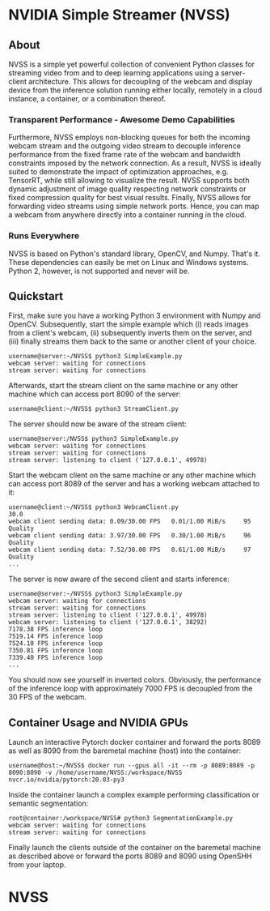 # NVIDIA Simple Streamer (NVSS)

## About
NVSS is a simple yet powerful collection of convenient Python classes for streaming video from and to deep learning applications using a server-client architecture. This allows for decoupling of the webcam and display device from the inference solution running either locally, remotely in a cloud instance, a container, or a combination thereof.

### Transparent Performance - Awesome Demo Capabilities
Furthermore, NVSS employs non-blocking queues for both the incoming webcam stream and the outgoing video stream to decouple inference performance from the fixed frame rate of the webcam and bandwidth constraints imposed by the network connection. As a result, NVSS is ideally suited to demonstrate the impact of  optimization approaches, e.g. TensorRT, while still allowing to visualize the result. NVSS supports both dynamic adjustment of image quality respecting network constraints or fixed compression quality for best visual results. Finally, NVSS allows for forwarding video streams using simple network ports. Hence, you can map a webcam from anywhere directly into a container running in the cloud.

### Runs Everywhere
NVSS is based on Python's standard library, OpenCV, and Numpy. That's it. These dependencies can easily be met on Linux and Windows systems. Python 2, however, is not supported and never will be.

## Quickstart

First, make sure you have a working Python 3 environment with Numpy and OpenCV. Subsequently, start the simple example which (i) reads images from a client's webcam, (ii) subsequently inverts them on the server, and (iii) finally streams them back to the same or another client of your choice.
```
username@server:~/NVSS$ python3 SimpleExample.py 
webcam server: waiting for connections
stream server: waiting for connections 
```
Afterwards, start the stream client on the same machine or any other machine which can access port 8090 of the server:
```
username@client:~/NVSS$ python3 StreamClient.py 
```
The server should now be aware of the stream client:

```
username@server:/NVSS$ python3 SimpleExample.py 
webcam server: waiting for connections
stream server: waiting for connections 
stream server: listening to client ('127.0.0.1', 49978)
```
Start the webcam client on the same machine or any other machine which can access port 8089 of the server and has a working webcam attached to it:
```
username@client:~/NVSS$ python3 WebcamClient.py 
30.0
webcam client sending data: 0.09/30.00 FPS 	 0.01/1.00 MiB/s 	 95 Quality
webcam client sending data: 3.97/30.00 FPS 	 0.30/1.00 MiB/s 	 96 Quality
webcam client sending data: 7.52/30.00 FPS 	 0.61/1.00 MiB/s 	 97 Quality
...
```
The server is now aware of the second client and starts inference:

```
username@server:~/NVSS$ python3 SimpleExample.py 
webcam server: waiting for connections
stream server: waiting for connections 
stream server: listening to client ('127.0.0.1', 49978)
webcam server: listening to client ('127.0.0.1', 38292)
7178.38 FPS inference loop
7519.14 FPS inference loop
7524.10 FPS inference loop
7350.81 FPS inference loop
7339.40 FPS inference loop
...
```
You should now see yourself in inverted colors. Obviously, the performance of the inference loop with approximately 7000 FPS is decoupled from the 30 FPS of the webcam.

## Container Usage and NVIDIA GPUs

Launch an interactive Pytorch docker container and forward the ports 8089 as well as 8090 from the baremetal machine (host) into the container:
```
username@host:~/NVSS$ docker run --gpus all -it --rm -p 8089:8089 -p 8090:8090 -v /home/username/NVSS:/workspace/NVSS nvcr.io/nvidia/pytorch:20.03-py3
```
Inside the container launch a complex example performing classification or semantic segmentation:
```
root@container:/workspace/NVSS# python3 SegmentationExample.py 
webcam server: waiting for connections
stream server: waiting for connections 
```
Finally launch the clients outside of the container on the baremetal machine as described above or forward the ports 8089 and 8090 using OpenSHH from your laptop.

# NVSS

